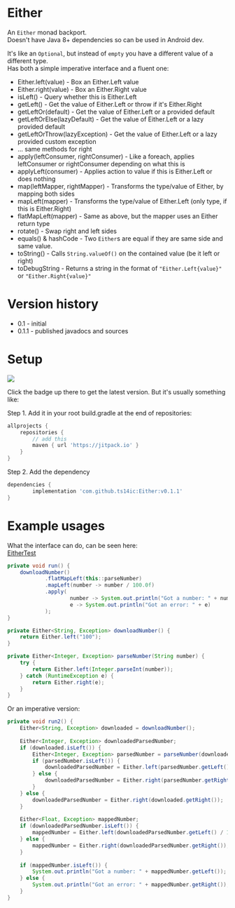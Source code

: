 # Either
An `Either` monad backport.  
Doesn't have Java 8+ dependencies so can be used in Android dev.  

It's like an `Optional`, but instead of `empty` you have a different value of a different type.  
Has both a simple imperative interface and a fluent one:    
* Either.left(value) - Box an Either.Left value
* Either.right(value) - Box an Either.Right value
* isLeft() - Query whether this is Either.Left
* getLeft() - Get the value of Either.Left or throw if it's Either.Right
* getLeftOr(default) - Get the value of Either.Left or a provided default
* getLeftOrElse(lazyDefault) - Get the value of Either.Left or a lazy provided default
* getLeftOrThrow(lazyException) - Get the value of Either.Left or a lazy provided custom exception
* ... same methods for right
* apply(leftConsumer, rightConsumer) - Like a foreach, applies leftConsumer or rightConsumer depending on what this is
* applyLeft(consumer) - Applies action to value if this is Either.Left or does nothing
* map(leftMapper, rightMapper) - Transforms the type/value of Either, by mapping both sides
* mapLeft(mapper) - Transforms the type/value of Either.Left (only type, if this is Either.Right)
* flatMapLeft(mapper) - Same as above, but the mapper uses an Either return type
* rotate() - Swap right and left sides 
* equals() & hashCode - Two `Either`s are equal if they are same side and same value.
* toString() - Calls `String.valueOf()` on the contained value (be it left or right)
* toDebugString - Returns a string in the format of `"Either.Left{value}"` or `"Either.Right{value}"`     

# Version history
* 0.1 - initial
* 0.1.1 - published javadocs and sources

# Setup
[![](https://jitpack.io/v/ts14ic/Either.svg)](https://jitpack.io/#ts14ic/Either)

Click the badge up there to get the latest version. But it's usually something like:  

Step 1. Add it in your root build.gradle at the end of repositories:
```gradle
allprojects {
	repositories {
		// add this
		maven { url 'https://jitpack.io' }
	}
}
```
Step 2. Add the dependency
```gradle
dependencies {
        implementation 'com.github.ts14ic:Either:v0.1.1'
}
```

# Example usages
What the interface can do, can be seen here:  
[EitherTest](https://github.com/ts14ic/Either/blob/master/src/test/java/md/ts14ic/either/EitherTest.java)

```java
private void run() {
    downloadNumber()
            .flatMapLeft(this::parseNumber)
            .mapLeft(number -> number / 100.0f)
            .apply(
                    number -> System.out.println("Got a number: " + number),
                    e -> System.out.println("Got an error: " + e)
            );
}

private Either<String, Exception> downloadNumber() {
    return Either.left("100");
}

private Either<Integer, Exception> parseNumber(String number) {
    try {
        return Either.left(Integer.parseInt(number));
    } catch (RuntimeException e) {
        return Either.right(e);
    }
}
```

Or an imperative version:  
```java
private void run2() {
    Either<String, Exception> downloaded = downloadNumber();
    
    Either<Integer, Exception> downloadedParsedNumber;
    if (downloaded.isLeft()) {
        Either<Integer, Exception> parsedNumber = parseNumber(downloaded.getLeft());
        if (parsedNumber.isLeft()) {
            downloadedParsedNumber = Either.left(parsedNumber.getLeft());
        } else {
            downloadedParsedNumber = Either.right(parsedNumber.getRight());
        }
    } else {
        downloadedParsedNumber = Either.right(downloaded.getRight());
    }
    
    Either<Float, Exception> mappedNumber;
    if (downloadedParsedNumber.isLeft()) {
        mappedNumber = Either.left(downloadedParsedNumber.getLeft() / 100.0f);
    } else {
        mappedNumber = Either.right(downloadedParsedNumber.getRight());
    }
    
    if (mappedNumber.isLeft()) {
        System.out.println("Got a number: " + mappedNumber.getLeft());
    } else {
        System.out.println("Got an error: " + mappedNumber.getRight());
    }
}
```
